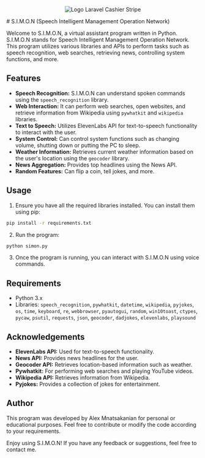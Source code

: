 <p align="center">
    <img src="/art/SIMON.ico" alt="Logo Laravel Cashier Stripe">
</p>
# S.I.M.O.N (Speech Intelligent Management Operation Network)

Welcome to S.I.M.O.N, a virtual assistant program written in Python. S.I.M.O.N stands for Speech Intelligent Management Operation Network. This program utilizes various libraries and APIs to perform tasks such as speech recognition, web searches, retrieving news, controlling system functions, and more.

## Features

- **Speech Recognition:** S.I.M.O.N can understand spoken commands using the `speech_recognition` library.
- **Web Interaction:** It can perform web searches, open websites, and retrieve information from Wikipedia using `pywhatkit` and `wikipedia` libraries.
- **Text to Speech:** Utilizes ElevenLabs API for text-to-speech functionality to interact with the user.
- **System Control:** Can control system functions such as changing volume, shutting down or putting the PC to sleep.
- **Weather Information:** Retrieves current weather information based on the user's location using the `geocoder` library.
- **News Aggregation:** Provides top headlines using the News API.
- **Random Features:** Can flip a coin, tell jokes, and more.

## Usage

1. Ensure you have all the required libraries installed. You can install them using pip:

```bash
pip install -r requirements.txt
```

2. Run the program:

```bash
python simon.py
```

3. Once the program is running, you can interact with S.I.M.O.N using voice commands.

## Requirements

- Python 3.x
- Libraries: `speech_recognition`, `pywhatkit`, `datetime`, `wikipedia`, `pyjokes`, `os`, `time`, `keyboard`, `re`, `webbrowser`, `pyautogui`, `random`, `win10toast`, `ctypes`, `pycaw`, `psutil`, `requests`, `json`, `geocoder`, `dadjokes`, `elevenlabs`, `playsound`

## Acknowledgements

- **ElevenLabs API:** Used for text-to-speech functionality.
- **News API:** Provides news headlines for the user.
- **Geocoder API:** Retrieves location-based information such as weather.
- **Pywhatkit:** For performing web searches and playing YouTube videos.
- **Wikipedia API:** Retrieves information from Wikipedia.
- **Pyjokes:** Provides a collection of jokes for entertainment.

## Author

This program was developed by Alex Mnatsakanian for personal or educational purposes. Feel free to contribute or modify the code according to your requirements.

Enjoy using S.I.M.O.N! If you have any feedback or suggestions, feel free to contact me.

